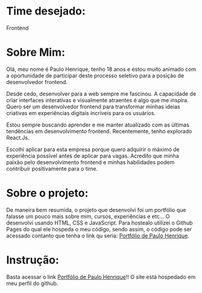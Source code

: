 # Time desejado: 
Frontend

# Sobre Mim: 
Olá, meu nome é Paulo Henrique, tenho 18 anos e estou muito animado com a oportunidade de participar deste processo seletivo para a posição de desenvolvedor frontend.

Desde cedo, desenvolver para a web sempre me fascinou. A capacidade de criar interfaces interativas e visualmente atraentes é algo que me inspira. Quero ser um desenvolvedor frontend para transformar minhas ideias criativas em experiências digitais incríveis para os usuários.

Estou sempre buscando aprender e me manter atualizado com as últimas tendências em desenvolvimento frontend. Recentemente, tenho explorado React.Js.

Escolhi aplicar para esta empresa porque quero adquirir o máximo de experiência possível antes de aplicar para vagas. Acredito que minha paixão pelo desenvolvimento frontend e minhas habilidades podem contribuir positivamente para o time.

# Sobre o projeto:
De maneira bem resumida, o projeto que desenvolvi foi um portfólio que falasse um pouco mais sobre mim, cursos, experiências e etc... O desenvolvi usando HTML, CSS e JavaScript. Para hostealo utilizei o Github Pages do qual ele hospeda o meu código, sendo assim, o código pode ser acessado contanto que tenha o link qu seria: [Portfólio de Paulo Henrique](https://paulohenrif.github.io/processo-seletivo-desenvolvedores-2024/).

# Instrução:
Basta acessar o link [Portfólio de Paulo Henrique](https://paulohenrif.github.io/processo-seletivo-desenvolvedores-2024/)!! O site está hospedado em meu perfil do github.